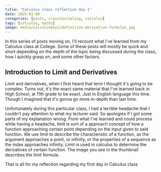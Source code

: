 ```yaml
---
title: "Calculus class reflection day 1"
date: 2025-01-08
categories: [posts, classJournaling, calculus]
tags: [calculus, maths]
image: media/calculusDay1/definition-derivative-formulas.jpg
---
```


In this series of posts moving on, I'll recount what I've learned from my Calculus class at College. Some of these posts will mostly be quick and short depending on the depth of the topic being discussed during the class, how I quickly grasp on, and some other factors.

## Introduction to Limit and Derivatives

Limit and derivatives, when I first heard that term I thought it's going to be complex. Turns out, it's the exact same material that I've learned back in High School, at 11th grade to be exact. Just in English language this time. Though I imagined that it's gonna go more in-depth than last time.

Unfortunately during this particular class, I had a terrible headache that I couldn't pay attention to what my lecturer said. So apologies if I got some parts of my explanation wrong. From what I've learned and could process while having a headache, limit is sort of a approach concept of how a function approaching certain point depending on the input given to said function. We use limit to describe the characteristic of a function, as the argument approaches a point, or infinity, or the properties of a sequence as the index approaches infinity. Limit is used in calculus to determine the derivatives of certain function. The image you see in the thumbnail describes the limit formula.

That is all for my reflection regarding my first day in Calculus class